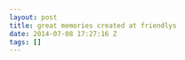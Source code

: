```yaml
---
layout: post
title: great memories created at friendlys
date: 2014-07-08 17:27:16 Z
tags: []
---
```

